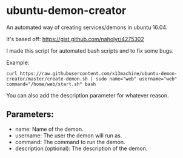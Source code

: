 # ubuntu-demon-creator
An automated way of creating services/demons in ubuntu 16.04.

It's based off: https://gist.github.com/naholyr/4275302

I made this script for automated bash scripts and to fix some bugs. 

Example:

	curl https://raw.githubusercontent.com/x13machine/ubuntu-demon-creator/master/create-demon.sh | sudo name="web" username="web" command="/home/web/start.sh" bash

You can also add the description parameter for whatever reason.

## Parameters:
* name: Name of the demon.
* username: The user the demon will run as.
* command: The command to run the demon.
* description (optional): The description of the demon.
	
